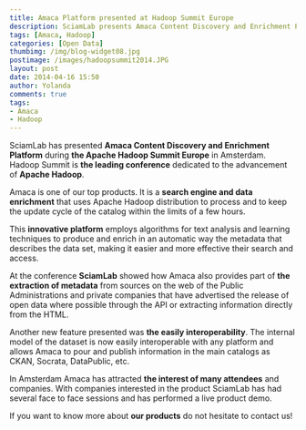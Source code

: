 ```yaml
---
title: Amaca Platform presented at Hadoop Summit Europe
description: SciamLab presents Amaca Content Discovery and Enrichment Platform in Amsterdam during the Apache Hadoop Summit Europe.
tags: [Amaca, Hadoop]
categories: [Open Data]
thumbimg: /img/blog-widget08.jpg
postimage: /images/hadoopsummit2014.JPG
layout: post
date: 2014-04-16 15:50
author: Yolanda
comments: true
tags:
- Amaca
- Hadoop
---
```


SciamLab has presented **Amaca Content Discovery and Enrichment Platform** during **the Apache Hadoop Summit Europe** in Amsterdam. 
Hadoop Summit is **the leading conference** dedicated to the advancement of **Apache Hadoop**.

Amaca is one of our top products. It is a **search engine and data enrichment** that uses Apache Hadoop distribution to process and to keep the update cycle of the catalog within the limits of a few hours.

This **innovative platform** employs algorithms for text analysis and learning techniques to produce and enrich in an automatic way the metadata that describes the data set, making it easier and more effective their search and access.

At the conference **SciamLab** showed how Amaca also provides part of **the extraction of metadata** from sources on the web of the Public Administrations and private companies that have advertised the release of open data where possible through the API or extracting information directly from the HTML.

Another new feature presented was **the easily interoperability**. The internal model of the dataset is now easily interoperable with any platform and allows Amaca to pour and publish information in the main catalogs as CKAN, Socrata, DataPublic, etc.

In Amsterdam Amaca has attracted **the interest of many attendees** and companies. With companies interested in the product SciamLab has had several face to face sessions and has performed a live product demo.

If you want to know more about **our products** do not hesitate to contact us! 

